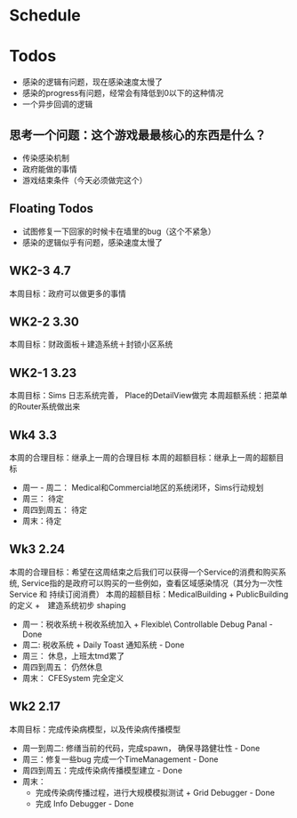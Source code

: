 # Schedule


# Todos

* 感染的逻辑有问题，现在感染速度太慢了
* 感染的progress有问题，经常会有降低到0以下的这种情况
* 一个异步回调的逻辑


## 思考一个问题：这个游戏最最核心的东西是什么？
* 传染感染机制 
* 政府能做的事情
* 游戏结束条件（今天必须做完这个）




## Floating Todos
* 试图修复一下回家的时候卡在墙里的bug（这个不紧急）
* 感染的逻辑似乎有问题，感染速度太慢了

## WK2-3 4.7
本周目标：政府可以做更多的事情

## WK2-2 3.30
本周目标：财政面板＋建造系统＋封锁小区系统

## WK2-1 3.23
本周目标：Sims 日志系统完善， Place的DetailView做完
本周超额系统：把菜单的Router系统做出来


## Wk4 3.3
本周的合理目标：继承上一周的合理目标
本周的超额目标：继承上一周的超额目标
* 周一 - 周二： Medical和Commercial地区的系统闭环，Sims行动规划
* 周三： 待定
* 周四到周五： 待定
* 周末：待定


## Wk3 2.24
本周的合理目标：希望在这周结束之后我们可以获得一个Service的消费和购买系统, Service指的是政府可以购买的一些例如，查看区域感染情况（其分为一次性Service 和 持续订阅消费）
本周的超额目标：MedicalBuilding + PublicBuilding 的定义 +　建造系统初步 shaping
* 周一：税收系统＋税收系统加入 + Flexible\ Controllable Debug Panal  - Done
* 周二: 税收系统 + Daily Toast 通知系统 - Done
* 周三： 休息，上班太tmd累了
* 周四到周五： 仍然休息
* 周末： CFESystem 完全定义


## Wk2 2.17
本周目标：完成传染病模型，以及传染病传播模型

* 周一到周二: 修缮当前的代码，完成spawn， 确保寻路健壮性 - Done
* 周三：修复一些bug 完成一个TimeManagement - Done
* 周四到周五：完成传染病传播模型建立 - Done
* 周末：
    * 完成传染病传播过程，进行大规模模拟测试 + Grid Debugger - Done
    * 完成 Info Debugger - Done